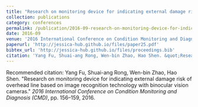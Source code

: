 ```yaml
---
title: "Research on monitoring device for indicating external damage risk of overhead line based on image recognition technology with binocular vision cameras"
collection: publications
category: conferences
permalink: /publication/2016-09-research-on-monitoring-device-for-indicating-external-damage-risk-of-overhead-line-based-on-image-recognition-technology-with-binocular-vision-cameras
date: 2016-09
venue: '2016 International Conference on Condition Monitoring and Diagnosis (CMD)'
paperurl: 'http://jessica-hub.github.io/files/paper25.pdf'
bibtex_url: 'http://jessica-hub.github.io/files/proceedings.bib'
citation: 'Yang Fu, Shuai-ang Rong, Wen-bin Zhao, Hao Shen. &quot;Research on monitoring device for indicating external damage risk of overhead line based on image recognition technology with binocular vision cameras.&quot; <i>2016 International Conference on Condition Monitoring and Diagnosis (CMD)</i>, pp. 156–159, 2016.'
---
```


Recommended citation: Yang Fu, Shuai-ang Rong, Wen-bin Zhao, Hao Shen. &quot;Research on monitoring device for indicating external damage risk of overhead line based on image recognition technology with binocular vision cameras.&quot; <i>2016 International Conference on Condition Monitoring and Diagnosis (CMD)</i>, pp. 156–159, 2016.
